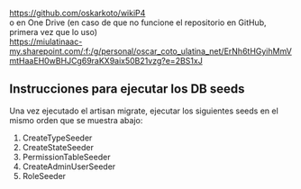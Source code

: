 https://github.com/oskarkoto/wikiP4 <br>
o en One Drive (en caso de que no funcione el repositorio en GitHub, primera vez que lo uso) <br>
https://miulatinaac-my.sharepoint.com/:f:/g/personal/oscar_coto_ulatina_net/ErNh6tHGyihMmVmtHaaEH0wBHJCg69raKX9aix50B21vzg?e=2BS1xJ

## Instrucciones para ejecutar los DB seeds

Una vez ejecutado el artisan migrate, ejecutar los siguientes seeds en el mismo orden que se muestra abajo:
1. CreateTypeSeeder
2. CreateStateSeeder
3. PermissionTableSeeder
4. CreateAdminUserSeeder
5. RoleSeeder
